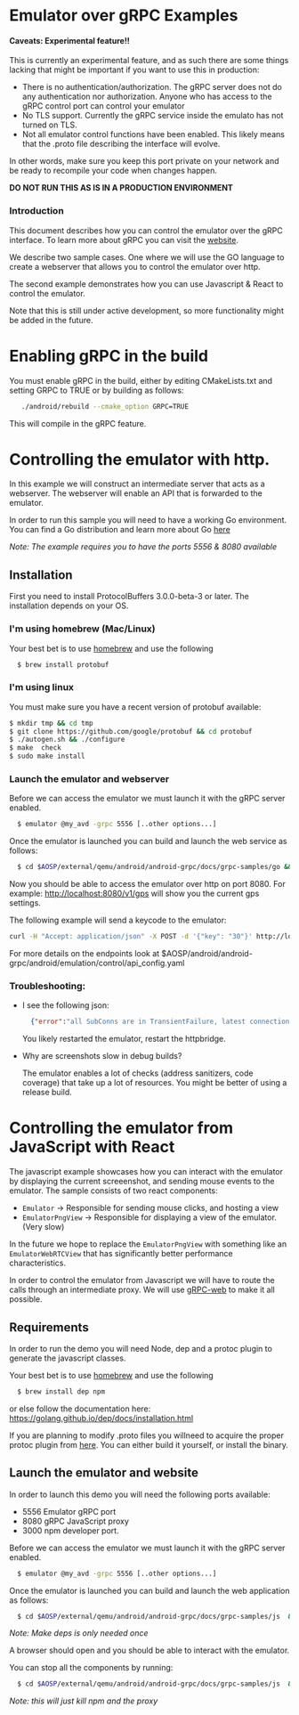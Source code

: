 Emulator over gRPC  Examples
============================


#### Caveats: Experimental feature!!

This is currently an experimental feature, and as such there are some things lacking that might be important if you want to use this in production:

- There is no authentication/authorization. The gRPC server does not do any authentication nor authorization. Anyone who has access to the gRPC control port can control your emulator
- No TLS support. Currently the gRPC service inside the emulato has not turned on TLS.
- Not all emulator control functions have been enabled. This likely
 means that the .proto file describing the interface will evolve.

In other words, make sure you keep this port private on your network and be ready to recompile your code when changes happen.

**DO NOT RUN THIS AS IS IN A PRODUCTION ENVIRONMENT**

### Introduction

This document describes how you can control the emulator over the gRPC
interface. To learn more about gRPC you can visit the
[website](https://grpc.io).

We describe two sample cases. One where we will use the GO language
to create a webserver that allows you to control the emulator over http.

The second example demonstrates how you can use Javascript & React to control
the emulator.

Note that this is still under active development, so more functionality might
be added in the future.

# Enabling gRPC in the build

You must enable gRPC in the build, either by editing CMakeLists.txt and setting
GRPC to TRUE or by building as follows:

```sh
   ./android/rebuild --cmake_option GRPC=TRUE
```

This will compile in the gRPC feature.

# Controlling the emulator with http.

In this example we will construct an intermediate server that acts as
a webserver. The webserver will enable an API that is forwarded to the
emulator.

In order to run this sample you will need to have a working Go environment. You
can find a Go distribution and learn more about Go [here](https://golang.org)

*Note: The example requires you to have the ports 5556 & 8080 available*

## Installation
First you need to install ProtocolBuffers 3.0.0-beta-3 or later.  The installation depends on your OS.


### I'm using homebrew (Mac/Linux)

Your best bet is to use [homebrew](https://brew.sh/) and use the following

```sh
  $ brew install protobuf
```

### I'm using linux

You must make sure you have a recent version of protobuf available:

```sh
$ mkdir tmp && cd tmp
$ git clone https://github.com/google/protobuf && cd protobuf
$ ./autogen.sh && ./configure
$ make  check
$ sudo make install
```

### Launch the emulator and webserver


Before we can access the emulator we must launch it with the gRPC server
enabled.

```sh
  $ emulator @my_avd -grpc 5556 [..other options...]
```

Once the emulator is launched you can build and launch the web service as
follows:

```sh
  $ cd $AOSP/external/qemu/android/android-grpc/docs/grpc-samples/go && make deps && make run
```

Now you should be able to access the emulator over http on port 8080. For
example: [http://localhost:8080/v1/gps](http://localhost:8080/v1/gps) will show
you the current gps settings.

The following example will send a keycode to the emulator:

```sh
curl -H "Accept: application/json" -X POST -d '{"key": "30"}' http://localhost:8080/v1/key
```

For more details on the endpoints look at
$AOSP/android/android-grpc/android/emulation/control/api_config.yaml

### Troubleshooting:

- I see the following json:

  ```json
    {"error":"all SubConns are in TransientFailure, latest connection error: connection error: desc = \"transport: Error while dialing dial tcp [::1]:5556: connect: connection refused\"","message":"all SubConns are in TransientFailure, latest connection error: connection error: desc = \"transport: Error while dialing dial tcp [::1]:5556: connect: connection refused\"","code":14}
  ```

  You likely restarted the emulator, restart the httpbridge.

- Why are screenshots slow in debug builds?

  The emulator enables a lot of checks (address sanitizers, code coverage) that
  take up a lot of resources. You might be better of using a release build.


# Controlling the emulator from JavaScript with React

The javascript example showcases how you can interact with the emulator by
displaying the current screeenshot, and sending mouse events to the emulator.
The sample consists of two react components:

- `Emulator` -> Responsible for sending mouse clicks, and hosting a view
- `EmulatorPngView` -> Responsible for displaying a view of the emulator. (Very slow)

In the future we hope to replace the `EmulatorPngView` with something like an
`EmulatorWebRTCView` that has significantly better performance characteristics.

In order to control the emulator from Javascript we will have to route the
calls through an intermediate proxy. We will use
[gRPC-web](https://github.com/grpc/grpc-web) to make it all possible.

## Requirements

In order to run the demo you will need Node, dep and a protoc plugin to
generate the javascript classes.

Your best bet is to use [homebrew](https://brew.sh/) and use the following

```sh
  $ brew install dep npm
```

or else follow the documentation here:
https://golang.github.io/dep/docs/installation.html

If you are planning to modify .proto files you willneed to acquire the
proper protoc plugin from [here](https://github.com/grpc/grpc-web/releases).
You can either build it yourself, or install the binary.


## Launch the emulator and website

In order to launch this demo you will need the following ports available:

- 5556 Emulator gRPC port
- 8080 gRPC JavaScript proxy
- 3000 npm developer port.

Before we can access the emulator we must launch it with the gRPC server enabled.

```sh
  $ emulator @my_avd -grpc 5556 [..other options...]
```

Once the emulator is launched you can build and launch the web application as follows:

```sh
  $ cd $AOSP/external/qemu/android/android-grpc/docs/grpc-samples/js  && make deps && make develop
```

*Note: Make deps is only needed once*

A browser should open and you should be able to interact with the emulator.

You can stop all the components by running:

```sh
  $ cd $AOSP/external/qemu/android/android-grpc/docs/grpc-samples/js  && make stop
```

*Note: this will just kill npm and the proxy*

